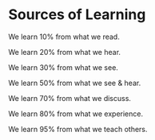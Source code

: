 # Sources of Learning

We learn 10% from what we read.

We learn 20% from what we hear.

We learn 30% from what we see.

We learn 50% from what we see & hear.

We learn 70% from what we discuss.

We learn 80% from what we experience.

We learn 95% from what we teach others.
